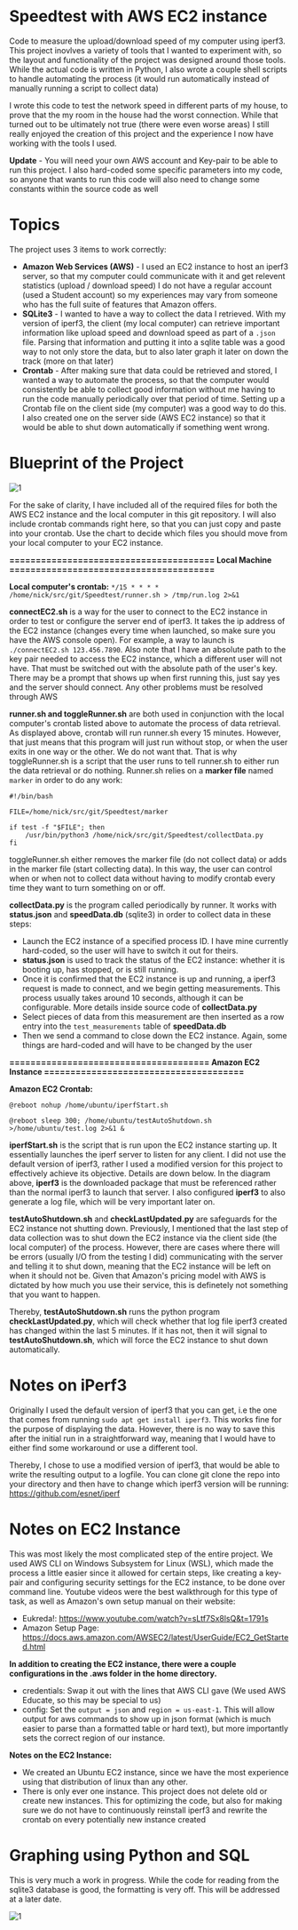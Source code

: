 # Speedtest with AWS EC2 instance
Code to measure the upload/download speed of my computer using iperf3. This project inovlves a variety of tools that I wanted to experiment with, so the layout and functionality of the project was designed around those tools. While the actual code is written in Python, I also wrote a couple shell scripts to handle automating the process (it would run automatically instead of manually running a script to collect data)

I wrote this code to test the network speed in different parts of my house, to prove that the my room in the house had the worst connection. While that turned out to be ultimately not true (there were even worse areas) I still really enjoyed the creation of this project and the experience I now have working with the tools I used.

__Update__ - You will need your own AWS account and Key-pair to be able to run this project. I also hard-coded some specific parameters into my code, so anyone that wants to run this code will also need to change some constants within the source code as well

# Topics
The project uses 3 items to work correctly:
* __Amazon Web Services (AWS)__ - I used an EC2 instance to host an iperf3 server, so that my computer could communicate with it and get relevent statistics (upload / download speed) I do not have a regular account (used a Student account) so my experiences may vary from someone who has the full suite of features that Amazon offers.
* __SQLite3__ - I wanted to have a way to collect the data I retrieved. With my version of iperf3, the client (my local computer) can retrieve important information like upload speed and download speed as part of a `.json` file. Parsing that information and putting it into a sqlite table was a good way to not only store the data, but to also later graph it later on down the track (more on that later)
* __Crontab__ - After making sure that data could be retrieved and stored, I wanted a way to automate the process, so that the computer would consistently be able to collect good information without me having to run the code manually periodically over that period of time. Setting up a Crontab file on the client side (my computer) was a good way to do this. I also created one on the server side (AWS EC2 instance) so that it would be able to shut down automatically if something went wrong. 

# Blueprint of the Project

![1](https://github.com/jazhang1999/Speedtest/blob/master/Figures/NewChart.png?raw=true)

For the sake of clarity, I have included all of the required files for both the AWS EC2 instance and the local computer in this git repository. I will also include crontab commands right here, so that you can just copy and paste into your crontab. Use the chart to decide which files you should move from your local computer to your EC2 instance.

__======================================= Local Machine =======================================__

__Local computer's crontab:__ `*/15 * * * * /home/nick/src/git/Speedtest/runner.sh > /tmp/run.log 2>&1`

__connectEC2.sh__ is a way for the user to connect to the EC2 instance in order to test or configure the server end of iperf3. It takes the ip address of the EC2 instance (changes every time when launched, so make sure you have the AWS console open). For example, a way to launch is `./connectEC2.sh 123.456.7890`. Also note that I have an absolute path to the key pair needed to access the EC2 instance, which a different user will not have. That must be switched out with the absolute path of the user's key. There may be a prompt that shows up when first running this, just say yes and the server should connect. Any other problems must be resolved through AWS

__runner.sh and toggleRunner.sh__ are both used in conjunction with the local computer's crontab listed above to automate the process of data retrieval. As displayed above, crontab will run runner.sh every 15 minutes. However, that just means that this program will just run without stop, or when the user exits in one way or the other. We do not want that. That is why toggleRunner.sh is a script that the user runs to tell runner.sh to either run the data retrieval or do nothing. Runner.sh relies on a __marker file__ named `marker` in order to do any work:
```
#!/bin/bash

FILE=/home/nick/src/git/Speedtest/marker

if test -f "$FILE"; then
    /usr/bin/python3 /home/nick/src/git/Speedtest/collectData.py
fi
```
toggleRunner.sh either removes the marker file (do not collect data) or adds in the marker file (start collecting data). In this way, the user can control when or when not to collect data without having to modify crontab every time they want to turn something on or off. 

__collectData.py__ is the program called periodically by runner. It works with __status.json__ and __speedData.db__ (sqlite3) in order to collect data in these steps:
* Launch the EC2 instance of a specified process ID. I have mine currently hard-coded, so the user will have to switch it out for theirs. 
* __status.json__ is used to track the status of the EC2 instance: whether it is booting up, has stopped, or is still running. 
* Once it is confirmed that the EC2 instance is up and running, a iperf3 request is made to connect, and we begin getting measurements. This process usually takes around 10 seconds, although it can be configurable. More details inside source code of __collectData.py__
* Select pieces of data from this measurement are then inserted as a row entry into the `test_measurements` table of __speedData.db__ 
* Then we send a command to close down the EC2 instance. Again, some things are hard-coded and will have to be changed by the user


__====================================== Amazon EC2 Instance ======================================__

__Amazon EC2 Crontab:__

`@reboot nohup /home/ubuntu/iperfStart.sh`

`@reboot sleep 300; /home/ubuntu/testAutoShutdown.sh >/home/ubuntu/test.log 2>&1 &`

__iperfStart.sh__ is the script that is run upon the EC2 instance starting up. It essentially launches the iperf server to listen for any client. I did not use the default version of iperf3, rather I used a modified version for this project to effectively achieve its objective. Details are down below. In the diagram above, __iperf3__ is the downloaded package that must be referenced rather than the normal iperf3 to launch that server. I also configured __iperf3__ to also generate a log file, which will be very important later on.

__testAutoShutdown.sh__ and __checkLastUpdated.py__ are safeguards for the EC2 instance not shutting down. Previously, I mentioned that the last step of data collection was to shut down the EC2 instance via the client side (the local computer) of the process. However, there are cases where there will be errors (usually I/O from the testing I did) communicating with the server and telling it to shut down, meaning that the EC2 instance will be left on when it should not be. Given that Amazon's pricing model with AWS is dictated by how much you use their service, this is definetely not something that you want to happen. 

Thereby, __testAutoShutdown.sh__ runs the python program __checkLastUpdated.py__, which will check whether that log file iperf3 created has changed within the last 5 minutes. If it has not, then it will signal to __testAutoShutdown.sh__, which will force the EC2 instance to shut down automatically. 

# Notes on iPerf3
Originally I used the default version of iperf3 that you can get, i.e the one that comes from running `sudo apt get install iperf3`. This works fine for the purpose of displaying the data. However, there is no way to save this after the initial run in a straightforward way, meaning that I would have to either find some workaround or use a different tool. 

Thereby, I chose to use a modified version of iperf3, that would be able to write the resulting output to a logfile. You can clone git clone the repo into your directory and then have to change which iperf3 version will be running: https://github.com/esnet/iperf

# Notes on EC2 Instance
This was most likely the most complicated step of the entire project. We used AWS CLI on Windows Subsystem for Linux (WSL), which made the process a little easier since it allowed for certain steps, like creating a key-pair and configuring security settings for the EC2 instance, to be done over command line. Youtube videos were the best walkthrough for this type of task, as well as Amazon's own setup manual on their website:
* Eukreda!: https://www.youtube.com/watch?v=sLtf7Sx8lsQ&t=1791s
* Amazon Setup Page: https://docs.aws.amazon.com/AWSEC2/latest/UserGuide/EC2_GetStarted.html

__In addition to creating the EC2 instance, there were a couple configurations in the .aws folder in the home directory.__ 
* credentials: Swap it out with the lines that AWS CLI gave (We used AWS Educate, so this may be special to us)
* config: Set the `output = json` and `region = us-east-1`. This will allow output for aws commands to show up in json format (which is much easier to parse than a formatted table or hard text), but more importantly sets the correct region of our instance. 

__Notes on the EC2 Instance:__
* We created an Ubuntu EC2 instance, since we have the most experience using that distribution of linux than any other. 
* There is only ever one instance. This project does not delete old or create new instances. This for optimizing the code, but also for making sure we do not have to continuously reinstall iperf3 and rewrite the crontab on every potentially new instance created

# Graphing using Python and SQL
This is very much a work in progress. While the code for reading from the sqlite3 database is good, the formatting is very off. This will be addressed at a later date.

![1](https://github.com/jazhang1999/Speedtest/blob/master/Figures/Figure1.png?raw=true)
